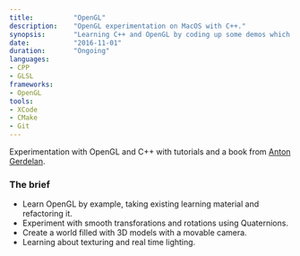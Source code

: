 ```yaml
---
title: 			"OpenGL"
description:	"OpenGL experimentation on MacOS with C++."
synopsis:		"Learning C++ and OpenGL by coding up some demos which explore 3d mathematics, lighting and transformations."
date:			"2016-11-01"
duration:		"Ongoing"
languages:	
- CPP
- GLSL
frameworks:
- OpenGL
tools:
- XCode
- CMake
- Git
---
```


Experimentation with OpenGL and C++ with tutorials and a book from [Anton Gerdelan](http://antongerdelan.net/opengl/).

### The brief
- Learn OpenGL by example, taking existing learning material and refactoring it.
- Experiment with smooth transforations and rotations using Quaternions.
- Create a world filled with 3D models with a movable camera.
- Learning about texturing and real time lighting.